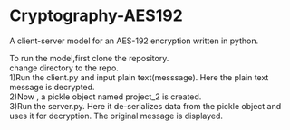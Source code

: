 # Cryptography-AES192
A client-server model for an AES-192 encryption written in python.

To run the model,first clone the repository.  
change directory to the repo.  
1)Run the client.py and input plain text(messsage). Here the plain text message is decrypted.  
2)Now , a pickle object named project_2 is created.  
3)Run the server.py. Here it de-serializes data from the pickle object and uses it for decryption. The original message is displayed.
